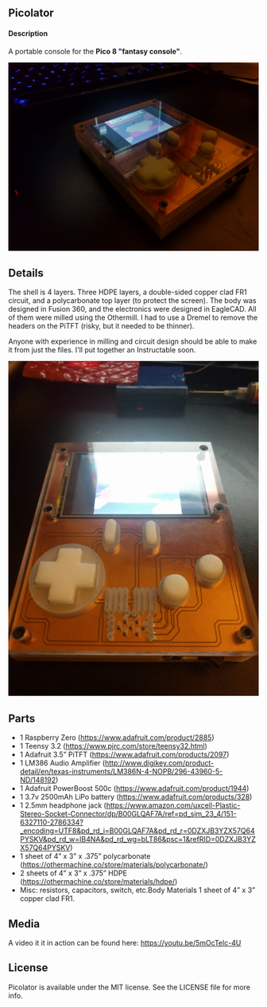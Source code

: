 ## Picolator

#### Description
A portable console for the **Pico 8 "fantasy console"**.  

![(Picolator Complete](photos/picolator_complete.jpg?raw=true "Picolator")

## Details
The shell is 4 layers. Three HDPE layers, a double-sided copper clad FR1 circuit, and a polycarbonate top layer (to protect the screen). The body was designed in Fusion 360, and the electronics were designed in EagleCAD. All of them were milled using the Othermill. I had to use a Dremel to remove the headers on the PiTFT (risky, but it needed to be thinner).

Anyone with experience in milling and circuit design should be able to make it from just the files. I'll put together an Instructable soon.

![(Picolator Complete](photos/picolator_front.jpg?raw=true "Picolator")

## Parts
- 1 Raspberry Zero (https://www.adafruit.com/product/2885)
- 1 Teensy 3.2 (https://www.pjrc.com/store/teensy32.html)
- 1 Adafruit 3.5” PiTFT (https://www.adafruit.com/products/2097)
- 1 LM386 Audio Amplifier (http://www.digikey.com/product-detail/en/texas-instruments/LM386N-4-NOPB/296-43960-5-ND/148192)
- 1 Adafruit PowerBoost 500c (https://www.adafruit.com/product/1944)
- 1 3.7v 2500mAh LiPo battery (https://www.adafruit.com/products/328)
- 1 2.5mm headphone jack (https://www.amazon.com/uxcell-Plastic-Stereo-Socket-Connector/dp/B00GLQAF7A/ref=pd_sim_23_4/151-6327110-2786334?_encoding=UTF8&pd_rd_i=B00GLQAF7A&pd_rd_r=0DZXJB3YZX57Q64PYSKV&pd_rd_w=IB4NA&pd_rd_wg=bLT86&psc=1&refRID=0DZXJB3YZX57Q64PYSKV)
- 1 sheet of 4” x 3” x .375” polycarbonate (https://othermachine.co/store/materials/polycarbonate/)
- 2 sheets of 4” x 3” x .375” HDPE (https://othermachine.co/store/materials/hdpe/)
- Misc: resistors, capacitors, switch, etc.Body Materials 1 sheet of 4” x 3” copper clad FR1.


## Media
A video it it in action can be found here: https://youtu.be/5mOcTelc-4U

## License
Picolator is available under the MIT license. See the LICENSE file for more info.
